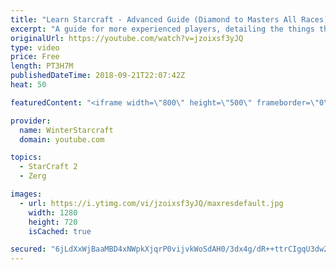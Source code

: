 ```yaml
---
title: "Learn Starcraft - Advanced Guide (Diamond to Masters All Races) Part 1 [Updated 2018]"
excerpt: "A guide for more experienced players, detailing the things that diamond (and below) players frequently miss, and what to look for! Covers all races and builds. Required: https://www.sc2replaystats.com Replay Pack of All the Games: https://drive.google.com/open?id=16TEQx8mNyKoiKJvymM3l7Vnb5X53HHrX  Thumbnail"
originalUrl: https://youtube.com/watch?v=jzoixsf3yJQ
type: video
price: Free
length: PT3H7M
publishedDateTime: 2018-09-21T22:07:42Z
heat: 50

featuredContent: "<iframe width=\"800\" height=\"500\" frameborder=\"0\" src=\"https://www.youtube.com/embed/jzoixsf3yJQ\" allow=\"accelerometer; autoplay; encrypted-media; gyroscope; picture-in-picture\" allowfullscreen></iframe>"

provider:
  name: WinterStarcraft
  domain: youtube.com

topics:
  - StarCraft 2
  - Zerg

images:
  - url: https://i.ytimg.com/vi/jzoixsf3yJQ/maxresdefault.jpg
    width: 1280
    height: 720
    isCached: true

secured: "6jLdXxWjBaaMBD4xNWpkXjqrP0vijvkWoSdAH0/3dx4g/dR++ttrCIgqU3dw2DhlSov9TLBz+f31/Yz6VNvaNk8UTJ0bZHezhTmBj99OvQcmBCZdgfr6Cvvjq6zwLuQ6evbNBxxkwcqxU86st76Xfi1GaldYyTffIa+YTF24ahrTywxgmZImh+tsFlYKMrjjnx1cMKF6aHwEsKz+qnZ/mraI4TPl+RO2lXqUL+pArIp22T54LbqA74AMpnjjPKn5nGU3mlBVwD1sMpdT6LCTtKKzcq8O/cKiZj5IfpneKkPTmixJWN576A6Q0L8hWyKWki7/NpmRPpRxuBt7gMOSQDy/t5hPw5oKpPRCVZD9MqPBRCumK5ylemrXsy1g8YM+CUr7evmVJsja4rhaRdgZS/qwD/wm1U5mMwVyvnD3ZktzP48r8HqsU2Y0kmhwypuC;LuitZxGVCAE6Ndr3izATPA=="
---
```


